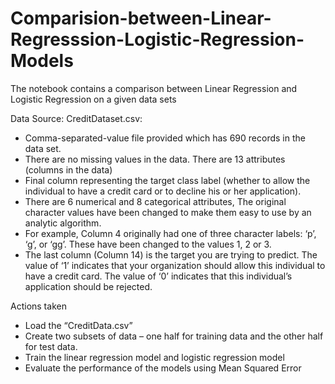 # Comparision-between-Linear-Regresssion-Logistic-Regression-Models

The notebook contains a comparison between Linear Regression and Logistic Regression on a given data sets

Data Source: CreditDataset.csv:
  - Comma-separated-value file provided which has 690 records in the data set. 
  - There are no missing values in the data. There are 13 attributes (columns in the data)
  - Final column representing the target class label (whether to allow the individual to have a credit card or to decline his or her application).
  - There are 6 numerical and 8 categorical attributes, The original character values have been changed to make them easy to use by an analytic algorithm.
  - For example, Column 4 originally had one of three character labels: ‘p’, ‘g’, or ‘gg’. These have been changed to the values 1, 2 or 3.
  - The last column (Column 14) is the target you are trying to predict. The value of ‘1’ indicates that your organization should allow this individual to have a credit card. The value of ‘0’ indicates that this individual’s application should be rejected.


Actions taken
- Load the “CreditData.csv”
- Create two subsets of data – one half for training data and the other half for test data.
- Train the linear regression model and logistic regression model
- Evaluate the performance of the models using Mean Squared Error
